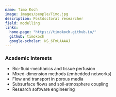 ```yaml
---
name: Timo Koch
image: images/people/Timo.jpg
description: Postdoctoral researcher
field: modelling 
links:
  home-page: "https://timokoch.github.io/"
  github: timokoch
  google-scholar: NS_6FmUAAAAJ
---
```


### Academic interests
- Bio-fluid-mechanics and tissue perfusion
- Mixed-dimension methods (embedded networks)
- Flow and transport in porous media
- Subsurface flows and soil-atmosphere coupling
- Research software engineering

